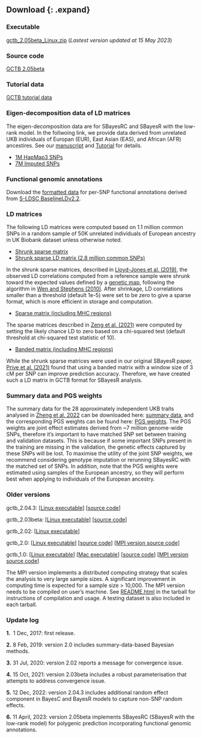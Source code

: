 
## Download {: .expand}
### Executable
[gctb\_2.05beta\_Linux.zip](download/gctb_2.05beta_Linux.zip) (*Lastest version updated at 15 May 2023*)

### Source code
[GCTB 2.05beta](download/gctb_2.05beta_scr.zip)

### Tutorial data
[GCTB tutorial data](download/gctb_2.0_tutorial.zip)

### Eigen-decomposition data of LD matrices
The eigen-decomposition data are for SBayesRC and SBayesR with the low-rank model. In the follwoing link, we provide data derived from unrelated UKB individuals of Europan (EUR), East Asian (EAS), and African (AFR) ancestires. See our [manuscript](https://www.biorxiv.org/content/10.1101/2022.10.12.510418v1) and [Tutorial](https://cnsgenomics.com/software/gctb/#Tutorial) for details.

* [1M HapMap3 SNPs](https://plot.cnsgenomics.com/SBayesRC/LD/HapMap3/)
* [7M Imputed SNPs](https://plot.cnsgenomics.com/SBayesRC/LD/Imputed/)

### Functional genomic annotations
Download the [formatted data](https://plot.cnsgenomics.com/SBayesRC/Annotation/annot_baseline2.2.zip) for per-SNP functional annotations derived from [S-LDSC BaselineLDv2.2](https://www.nature.com/articles/ng.3954). 

### LD matrices
The following LD matrices were computed based on 1.1 million common SNPs in a random sample of 50K unrelated individuals of European ancestry in UK Biobank dataset unless otherwise noted.

* [Shrunk sparse matrix](https://zenodo.org/record/3350914#.XyFfnC17G8o)
* [Shrunk sparse LD matrix (2.8 million common SNPs)](https://zenodo.org/record/3375373#.XyFgOS17G8o)

In the shrunk sparse matrices, described in [Lloyd-Jones et al. (2019)](https://www.nature.com/articles/s41467-019-12653-0), the observed LD correlations computed from a reference sample were shrunk toward the expected values defined by a [genetic map](https://github.com/joepickrell/1000-genomes-genetic-maps), following the algorithm in [Wen and Stephens (2010)](https://projecteuclid.org/euclid.aoas/1287409368). After shrinkage, LD correlations smaller than a threshold (default 1e-5) were set to be zero to give a sparse format, which is more efficient in storage and computation. 

* [Sparse matrix (including MHC regions)](https://cnsgenomics.com/data/GCTB/ukbEURu_imp_v3_HM3_n50k.chisq10.zip)

The sparse matrices described in [Zeng et al. (2021)](https://www.nature.com/articles/s41467-021-21446-3) were computed by setting the likely chance LD to zero based on a chi-squared test (default threshold at chi-squared test statistic of 10).

* [Banded matrix (including MHC regions)](https://cnsgenomics.com/data/GCTB/band_ukb_10k_hm3.zip)

While the shrunk sparse matrices were used in our original SBayesR paper, [Prive et al. (2021)](https://academic.oup.com/bioinformatics/advance-article/doi/10.1093/bioinformatics/btaa1029/6039173) found that using a banded matrix with a window size of 3 cM per SNP can improve prediction accuracy. Therefore, we have created such a LD matrix in GCTB format for SBayesR analysis.

### Summary data and PGS weights
The summary data for the 28 approximately independent UKB traits analysed in [Zheng et al. 2022](https://www.biorxiv.org/content/10.1101/2022.10.12.510418v1) can be downloaded here: [summary data](https://plot.cnsgenomics.com/summary/), and the corresponding PGS weights can be found here: [PGS weights]( https://plot.cnsgenomics.com/PGS/). The PGS weights are joint effect estimates derived from ~7 million genome-wide SNPs, therefore it’s important to have matched SNP set between training and validation datasets. This is because if some important SNPs present in the training are missing in the validation, the genetic effects captured by these SNPs will be lost. To maximise the utility of the joint SNP weights, we recommend considering genotype imputation or rerunning SBayesRC with the matched set of SNPs. In addition, note that the PGS weights were estimated using samples of the European ancestry, so they will perform best when applying to individuals of the European ancestry.

### Older versions

gctb_2.04.3: [[Linux executable](download/gctb_2.04.3_Linux.zip)] [[source code](download/gctb_2.04.3_scr.zip)]

gctb_2.03beta: [[Linux executable](download/gctb_2.03beta_Linux.zip)]  [[source code](download/gctb_2.03beta_scr.zip)]

gctb_2.02: [[Linux executable](download/gctb_2.02_Linux.zip)]

gctb_2.0: [[Linux executable](download/gctb_2.0_Linux.zip)]  [[source code](download/gctb_2.0_scr.zip)] [[MPI version source code](download/gctb_2.0_mpi_scr.zip)]

gctb_1.0: [[Linux executable](download/gctb_1.0_Linux.zip)] [[Mac executable](download/gctb_1.0_Mac.zip)] [[source code](download/gctb_1.0_scr.zip)] [[MPI version source code](download/gctb_1.0_mpi_scr.zip)]


The MPI version implements a distributed computing strategy that scales the analysis to very large sample sizes. A significant improvement in computing time is expected for a sample size > 10,000. The MPI version needs to be compiled on user’s machine. See [README.html](download/README.html) in the tarball for instructions of compilation and usage. A testing dataset is also included in each tarball.


### Update log 

**1.**  1 Dec, 2017: first release.

**2.**  8 Feb, 2019: version 2.0 includes summary-data-based Bayesian methods.

**3.** 31 Jul, 2020: version 2.02 reports a message for convergence issue.

**4.** 15 Oct, 2021: version 2.03beta includes a robust parameterisation that attempts to address convergence issue.

**5.** 12 Dec, 2022: version 2.04.3 includes additional random effect component in BayesC and BayesR models to capture non-SNP random effects.

**6.** 11 April, 2023: version 2.05beta implements SBayesRC (SBayesR with the low-rank model) for polygenic prediction incorporating functional genomic annotations.

